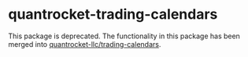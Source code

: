 # quantrocket-trading-calendars

This package is deprecated. The functionality in this package has been merged into [quantrocket-llc/trading-calendars](https://github.com/quantrocket-llc/trading-calendars).

